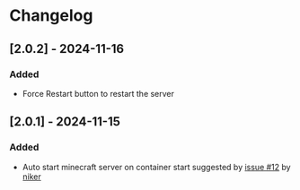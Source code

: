# Changelog

## [2.0.2] - 2024-11-16
### Added
- Force Restart button to restart the server

## [2.0.1] - 2024-11-15
### Added
- Auto start minecraft server on container start suggested by [issue #12](https://github.com/WasinUddy/Montainer/issues/12) by [niker](https://github.com/niker)
